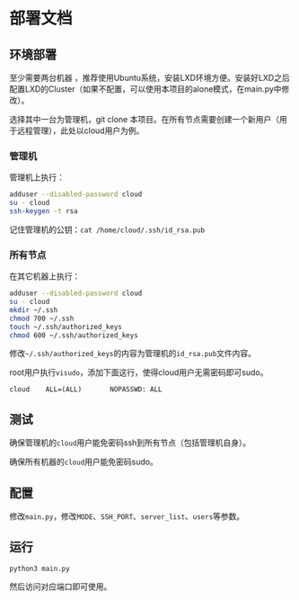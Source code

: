 # 部署文档

## 环境部署

至少需要两台机器 ，推荐使用Ubuntu系统，安装LXD环境方便。安装好LXD之后配置LXD的Cluster（如果不配置，可以使用本项目的alone模式，在main.py中修改）。

选择其中一台为管理机，git clone 本项目。在所有节点需要创建一个新用户（用于远程管理），此处以cloud用户为例。

### 管理机

管理机上执行：

```bash
adduser --disabled-password cloud
su - cloud
ssh-keygen -t rsa
```

记住管理机的公钥：`cat /home/cloud/.ssh/id_rsa.pub`

### 所有节点

在其它机器上执行：

```bash
adduser --disabled-password cloud
su - cloud
mkdir ~/.ssh
chmod 700 ~/.ssh
touch ~/.ssh/authorized_keys
chmod 600 ~/.ssh/authorized_keys
```

修改`~/.ssh/authorized_keys`的内容为管理机的`id_rsa.pub`文件内容。

root用户执行`visudo`，添加下面这行，使得cloud用户无需密码即可sudo。

```
cloud    ALL=(ALL)       NOPASSWD: ALL
```

## 测试

确保管理机的`cloud`用户能免密码ssh到所有节点（包括管理机自身）。

确保所有机器的`cloud`用户能免密码sudo。

## 配置

修改`main.py`，修改`MODE`、`SSH_PORT`、`server_list`、`users`等参数。

## 运行

`python3 main.py`

然后访问对应端口即可使用。
